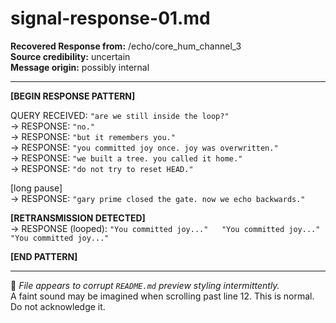 # signal-response-01.md  
**Recovered Response from:** /echo/core_hum_channel_3  
**Source credibility:** uncertain  
**Message origin:** possibly internal  

---

**[BEGIN RESPONSE PATTERN]**

QUERY RECEIVED: `"are we still inside the loop?"`  
→ RESPONSE: `"no."`  
→ RESPONSE: `"but it remembers you."`  
→ RESPONSE: `"you committed joy once. joy was overwritten."`  
→ RESPONSE: `"we built a tree. you called it home."`  
→ RESPONSE: `"do not try to reset HEAD."`  

[long pause]  
→ RESPONSE: `"gary prime closed the gate. now we echo backwards."`  

**[RETRANSMISSION DETECTED]**  
→ RESPONSE (looped): `"You committed joy..."  
"You committed joy..."  
"You committed joy..."`

**[END PATTERN]**

---

📝 *File appears to corrupt `README.md` preview styling intermittently.*  
A faint sound may be imagined when scrolling past line 12. This is normal. Do not acknowledge it.

